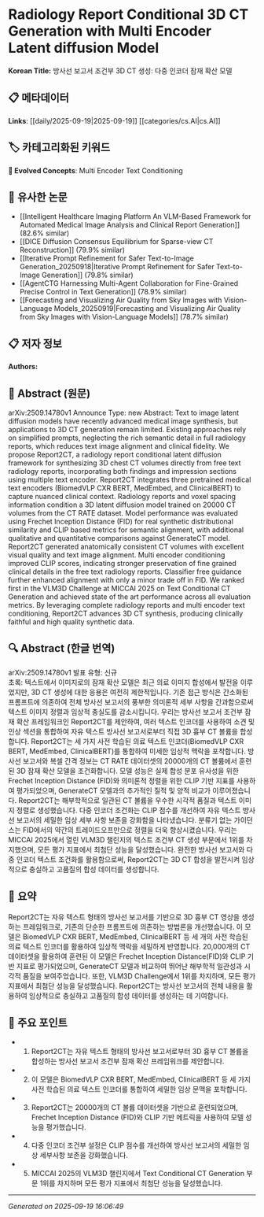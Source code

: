 
# Radiology Report Conditional 3D CT Generation with Multi Encoder Latent diffusion Model

**Korean Title:** 방사선 보고서 조건부 3D CT 생성: 다중 인코더 잠재 확산 모델

## 📋 메타데이터

**Links**: [[daily/2025-09-19|2025-09-19]] [[categories/cs.AI|cs.AI]]

## 🏷️ 카테고리화된 키워드
**🚀 Evolved Concepts**: Multi Encoder Text Conditioning

## 🔗 유사한 논문
- [[Intelligent Healthcare Imaging Platform An VLM-Based Framework for Automated Medical Image Analysis and Clinical Report Generation]] (82.6% similar)
- [[DICE Diffusion Consensus Equilibrium for Sparse-view CT Reconstruction]] (79.9% similar)
- [[Iterative Prompt Refinement for Safer Text-to-Image Generation_20250918|Iterative Prompt Refinement for Safer Text-to-Image Generation]] (79.8% similar)
- [[AgentCTG Harnessing Multi-Agent Collaboration for Fine-Grained Precise Control in Text Generation]] (78.9% similar)
- [[Forecasting and Visualizing Air Quality from Sky Images with Vision-Language Models_20250919|Forecasting and Visualizing Air Quality from Sky Images with Vision-Language Models]] (78.7% similar)

## 📋 저자 정보

**Authors:** 

## 📄 Abstract (원문)

arXiv:2509.14780v1 Announce Type: new 
Abstract: Text to image latent diffusion models have recently advanced medical image synthesis, but applications to 3D CT generation remain limited. Existing approaches rely on simplified prompts, neglecting the rich semantic detail in full radiology reports, which reduces text image alignment and clinical fidelity. We propose Report2CT, a radiology report conditional latent diffusion framework for synthesizing 3D chest CT volumes directly from free text radiology reports, incorporating both findings and impression sections using multiple text encoder. Report2CT integrates three pretrained medical text encoders (BiomedVLP CXR BERT, MedEmbed, and ClinicalBERT) to capture nuanced clinical context. Radiology reports and voxel spacing information condition a 3D latent diffusion model trained on 20000 CT volumes from the CT RATE dataset. Model performance was evaluated using Frechet Inception Distance (FID) for real synthetic distributional similarity and CLIP based metrics for semantic alignment, with additional qualitative and quantitative comparisons against GenerateCT model. Report2CT generated anatomically consistent CT volumes with excellent visual quality and text image alignment. Multi encoder conditioning improved CLIP scores, indicating stronger preservation of fine grained clinical details in the free text radiology reports. Classifier free guidance further enhanced alignment with only a minor trade off in FID. We ranked first in the VLM3D Challenge at MICCAI 2025 on Text Conditional CT Generation and achieved state of the art performance across all evaluation metrics. By leveraging complete radiology reports and multi encoder text conditioning, Report2CT advances 3D CT synthesis, producing clinically faithful and high quality synthetic data.

## 🔍 Abstract (한글 번역)

arXiv:2509.14780v1 발표 유형: 신규  
초록: 텍스트에서 이미지로의 잠재 확산 모델은 최근 의료 이미지 합성에서 발전을 이루었지만, 3D CT 생성에 대한 응용은 여전히 제한적입니다. 기존 접근 방식은 간소화된 프롬프트에 의존하여 전체 방사선 보고서의 풍부한 의미론적 세부 사항을 간과함으로써 텍스트 이미지 정렬과 임상적 충실도를 감소시킵니다. 우리는 방사선 보고서 조건부 잠재 확산 프레임워크인 Report2CT를 제안하여, 여러 텍스트 인코더를 사용하여 소견 및 인상 섹션을 통합하여 자유 텍스트 방사선 보고서로부터 직접 3D 흉부 CT 볼륨을 합성합니다. Report2CT는 세 가지 사전 학습된 의료 텍스트 인코더(BiomedVLP CXR BERT, MedEmbed, ClinicalBERT)를 통합하여 미세한 임상적 맥락을 포착합니다. 방사선 보고서와 복셀 간격 정보는 CT RATE 데이터셋의 20000개의 CT 볼륨에서 훈련된 3D 잠재 확산 모델을 조건화합니다. 모델 성능은 실제 합성 분포 유사성을 위한 Frechet Inception Distance (FID)와 의미론적 정렬을 위한 CLIP 기반 지표를 사용하여 평가되었으며, GenerateCT 모델과의 추가적인 질적 및 양적 비교가 이루어졌습니다. Report2CT는 해부학적으로 일관된 CT 볼륨을 우수한 시각적 품질과 텍스트 이미지 정렬로 생성했습니다. 다중 인코더 조건화는 CLIP 점수를 개선하여 자유 텍스트 방사선 보고서의 세밀한 임상 세부 사항 보존을 강화함을 나타냈습니다. 분류기 없는 가이던스는 FID에서의 약간의 트레이드오프만으로 정렬을 더욱 향상시켰습니다. 우리는 MICCAI 2025에서 열린 VLM3D 챌린지의 텍스트 조건부 CT 생성 부문에서 1위를 차지했으며, 모든 평가 지표에서 최첨단 성능을 달성했습니다. 완전한 방사선 보고서와 다중 인코더 텍스트 조건화를 활용함으로써, Report2CT는 3D CT 합성을 발전시켜 임상적으로 충실하고 고품질의 합성 데이터를 생성합니다.

## 📝 요약

Report2CT는 자유 텍스트 형태의 방사선 보고서를 기반으로 3D 흉부 CT 영상을 생성하는 프레임워크로, 기존의 단순한 프롬프트에 의존하는 방법론을 개선했습니다. 이 모델은 BiomedVLP CXR BERT, MedEmbed, ClinicalBERT 등 세 개의 사전 학습된 의료 텍스트 인코더를 활용하여 임상적 맥락을 세밀하게 반영합니다. 20,000개의 CT 데이터셋을 활용하여 훈련된 이 모델은 Frechet Inception Distance(FID)와 CLIP 기반 지표로 평가되었으며, GenerateCT 모델과 비교하여 뛰어난 해부학적 일관성과 시각적 품질을 보여주었습니다. 또한, VLM3D Challenge에서 1위를 차지하며, 모든 평가 지표에서 최첨단 성능을 달성했습니다. Report2CT는 방사선 보고서의 전체 내용을 활용하여 임상적으로 충실하고 고품질의 합성 데이터를 생성하는 데 기여합니다.

## 🎯 주요 포인트

- 1. Report2CT는 자유 텍스트 형태의 방사선 보고서로부터 3D 흉부 CT 볼륨을 합성하는 방사선 보고서 조건부 잠재 확산 프레임워크를 제안합니다.

- 2. 이 모델은 BiomedVLP CXR BERT, MedEmbed, ClinicalBERT 등 세 가지 사전 학습된 의료 텍스트 인코더를 통합하여 세밀한 임상 문맥을 포착합니다.

- 3. Report2CT는 20000개의 CT 볼륨 데이터셋을 기반으로 훈련되었으며, Frechet Inception Distance (FID)와 CLIP 기반 메트릭을 사용하여 모델 성능을 평가했습니다.

- 4. 다중 인코더 조건부 설정은 CLIP 점수를 개선하여 방사선 보고서의 세밀한 임상 세부사항 보존을 강화했습니다.

- 5. MICCAI 2025의 VLM3D 챌린지에서 Text Conditional CT Generation 부문 1위를 차지하며 모든 평가 지표에서 최첨단 성능을 달성했습니다.

---

*Generated on 2025-09-19 16:06:49*